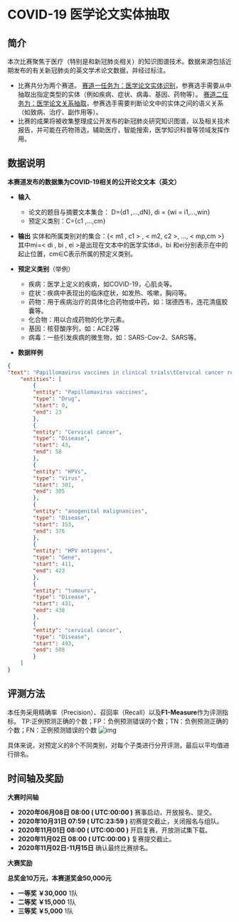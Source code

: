# COVID-19 医学论文实体抽取

## 简介



本次⽐赛聚焦于医疗（特别是和新冠肺炎相关）的知识图谱技术。数据来源包括近期发布的有关新冠肺炎的英文学术论⽂数据，并经过标注。

- 比赛共分为两个赛道。
  [赛道一任务为：医学论文实体识别](https://www.biendata.com/competition)，参赛选⼿需要从中抽取出指定类型的实体（例如疾病、症状、病毒、基因、药物等）。
  [赛道二任务为：医学论文关系抽取](https://www.biendata.xyz/competition)，参赛选手需要判断论文中的实体之间的语义关系（如致病、治疗、副作⽤等）。
- ⽐赛的成果将被收集整理成公开发布的新冠肺炎研究知识图谱，以及相关技术报告，并可能在药物筛选，辅助医疗，智能搜索，医学知识科普等领域发挥作⽤。

## 数据说明

**本赛道发布的数据集为COVID-19相关的公开论文文本（英文）**

- **输入**
  - 论文的题目与摘要文本集合：
    D={d1 ,…,dN}, di = {wi = i1,…,win}
  - 预定义类别：C={c1 ,…,cm}
- **输出**
  实体和所属类别对的集合：{< m1 , c1 > , < m2, c2 >, …, < mp,cm >}
  其中mi=< di , bi , ei >是出现在文本中的医学实体di，bi 和ei分别表示在中的起止位置，cm∈C表示所属的预定义类别。
- **预定义类别**（举例）
  - 疾病：医学上定义的疾病，如COVID-19，心肌炎等。
  - 症状：疾病中表现出的临床症状，如发热、咳嗽，胸闷等。
  - 药物：用于疾病治疗的具体化合药物或中药，如：瑞德西韦，连花清瘟胶囊等。
  - 化合物：用以合成药物的化学元素。
  - 基因：核苷酸序列，如：ACE2等
  - 病毒：一些引发疾病的微生物，如：SARS-Cov-2、SARS等。

- **数据样例**

```json
{
"text": "Papillomavirus vaccines in clinical trials\tCervical cancer remains a leading cause of death for women in the developing world, and the treatment of preneoplastic cervical lesions is a considerable public-health burden in the developed world. There is unambiguous evidence that human papillomaviruses (HPVs) trigger the development of cervical and other anogenital malignancies, and that continued expression of HPV antigens in the tumours drives the neoplastic progression. The viral cause of cervical cancer is also its Achilles heel. Prophylactic vaccines to prevent HPV infection and therapeutic vaccines targeted at the HPV tumour antigens are in clinical trials.",
    "entities": [
        {
        "entity": "Papillomavirus vaccines",
        "type": "Drug",
        "start": 0,
        "end": 23
        },
        {
        "entity": "Cervical cancer",
        "type": "Disease",
        "start": 43,
        "end": 58
        },
        {
        "entity": "HPVs",
        "type": "Virus",
        "start": 301,
        "end": 305
        },
        {
        "entity": "anogenital malignancies",
        "type": "Disease",
        "start": 353,
        "end": 376
        },
        {
        "entity": "HPV antigens",
        "type": "Gene",
        "start": 411,
        "end": 423
        },
        {
        "entity": "tumours",
        "type": "Disease",
        "start": 431,
        "end": 438
        },
        {
        "entity": "cervical cancer",
        "type": "Disease",
        "start": 493,
        "end": 508
        }
    ]
}
```

## 评测方法

本任务采用精确率（Precision）、召回率（Recall）以及**F1-Measure**作为评测指标。
TP:正例预测正确的个数；FP：负例预测错误的个数；TN：负例预测正确的个数；FN：正例预测错误的个数
![img](https://www.biendata.xyz/media/competition/2020/06/08/15915915676639512%E6%9C%AA%E6%A0%87%E9%A2%98-1.jpg)

具体来说，对预定义的8个不同类别，对每个子类进行分开评测，最后以平均值进行排名。

## 时间轴及奖励

**大赛时间轴**

- **2020年06月08日 08:00 ( UTC:00:00 )**
  赛事启动，开放报名、提交。
- **2020年10月31日 07:59 ( UTC:23:59 )**
  初赛提交截止，关闭报名与组队。
- **2020年11月01日 08:00 ( UTC:00:00 )**
  开启复赛，开放测试集下载。
- **2020年11月02日 08:00 ( UTC:00:00 )**
  复赛提交截止。
- **2020年11月02日-11月15日**
  确认最终比赛排名。

**大赛奖励**

**总奖金10万元，本赛道奖金50,000元**

- **一等奖 ￥30,000** 1队
- **二等奖 ￥15,000** 1队
- **三等奖 ￥5,000** 1队